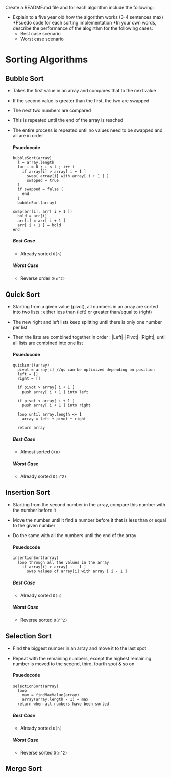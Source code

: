 Create a README.md file and for each algorithm include the following:

* Explain to a five year old how the algorithm works (3-4 sentences max)
*Psuedo code for each sorting implementation
*In your own words, describe the performance of the alogirthm for the following cases:
    * Best case scenario
    * Worst case scenario

# Sorting Algorithms

## Bubble Sort

* Takes the first value in an array and compares that to the next value
* If the second value is greater than the first, the two are swapped
* The next two numbers are compared
* This is repeated until the end of the array is reached
* The entire process is repeated until no values need to be swapped and all are in order

  #### Psuedocode

  ```
  bubbleSort(array)
    l = array.length
    for i = 0 ; i < l ; i++ (
      if array[i] > array[ i + 1 ]
        swap( array[i] with array[ i + 1 ] )
        swapped = true
    )
    if swapped = false (
      end
    )
    bubbleSort(array)

  swap(arr[i], arr[ i + 1 ])
    hold = arr[i]
    arr[i] = arr[ i + 1 ]
    arr[ i + 1 ] = hold
  end
  ```
  ##### Best Case
    * Already sorted
      `O(n)`


  ##### Worst Case
    * Reverse order
      `O(n^2)`

## Quick Sort

* Starting from a given value (pivot), all numbers in an array are sorted into two lists : either less than (left) or greater than/equal to (right)
* The new right and left lists keep splitting until there is only one number per list
* Then the lists are combined together in order : |Left|-|Pivot|-|Right|, until all lists are combined into one list

  #### Psuedocode

  ```
  quicksort(array)
    pivot = array[i] //qs can be optimized depending on position
    left = []
    right = []

    if pivot > array[ i + 1 ]
      push array[ i + 1 ] into left

    if pivot < array[ i + 1 ]
      push array[ i + 1 ] into right

    loop until array.length <= 1
      array = left + pivot + right

    return array
  ```
  ##### Best Case
    * Almost sorted
      `O(n)`


  ##### Worst Case
    * Already sorted
      `O(n^2)`

## Insertion Sort

* Starting from the second number in the array, compare this number with the number before it
* Move the number until it find a number before it that is less than or equal to the given number
* Do the same with all the numbers until the end of the array

  #### Psuedocode

  ```
  insertionSort(array)
    loop through all the values in the array
      if array[i] > array[ i - 1 ]
        swap values of array[i] with array [ i - 1 ]
  ```
  ##### Best Case
    * Already sorted
      `O(n)`


  ##### Worst Case
    * Reverse sorted
      `O(n^2)`

## Selection Sort

* Find the biggest number in an array and move it to the last spot
* Repeat with the remaining numbers, except the highest remaining number is moved to the second, third, fourth spot & so on

  #### Psuedocode

  ```
  selectionSort(array)
    loop
      max = findMaxValue(array)
      array(array.length - 1) = max
    return when all numbers have been sorted

  ```

  ##### Best Case
    * Already sorted
      `O(n)`


  ##### Worst Case
    * Reverse sorted
      `O(n^2)`

## Merge Sort
